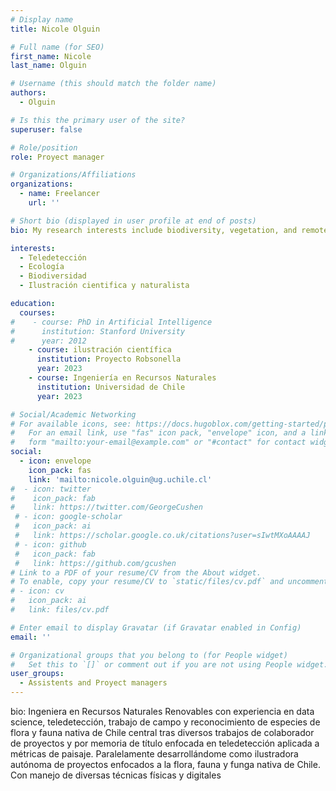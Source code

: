 ```yaml
---
# Display name
title: Nicole Olguin

# Full name (for SEO)
first_name: Nicole
last_name: Olguin

# Username (this should match the folder name)
authors:
  - Olguin

# Is this the primary user of the site?
superuser: false

# Role/position
role: Proyect manager

# Organizations/Affiliations
organizations:
  - name: Freelancer
    url: ''

# Short bio (displayed in user profile at end of posts)
bio: My research interests include biodiversity, vegetation, and remote sensing

interests:
  - Teledetección
  - Ecología
  - Biodiversidad 
  - Ilustración cientifica y naturalista

education:
  courses:
#    - course: PhD in Artificial Intelligence
#      institution: Stanford University
#      year: 2012
    - course: ilustración científica
      institution: Proyecto Robsonella
      year: 2023
    - course: Ingeniería en Recursos Naturales
      institution: Universidad de Chile
      year: 2023

# Social/Academic Networking
# For available icons, see: https://docs.hugoblox.com/getting-started/page-builder/#icons
#   For an email link, use "fas" icon pack, "envelope" icon, and a link in the
#   form "mailto:your-email@example.com" or "#contact" for contact widget.
social:
  - icon: envelope
    icon_pack: fas
    link: 'mailto:nicole.olguin@ug.uchile.cl'
#  - icon: twitter
#    icon_pack: fab
#    link: https://twitter.com/GeorgeCushen
 # - icon: google-scholar
 #   icon_pack: ai
 #   link: https://scholar.google.co.uk/citations?user=sIwtMXoAAAAJ
 # - icon: github
 #   icon_pack: fab
 #   link: https://github.com/gcushen
# Link to a PDF of your resume/CV from the About widget.
# To enable, copy your resume/CV to `static/files/cv.pdf` and uncomment the lines below.
# - icon: cv
#   icon_pack: ai
#   link: files/cv.pdf

# Enter email to display Gravatar (if Gravatar enabled in Config)
email: ''

# Organizational groups that you belong to (for People widget)
#   Set this to `[]` or comment out if you are not using People widget.
user_groups:
  - Assistents and Proyect managers
---
```


bio: Ingeniera en Recursos Naturales Renovables con experiencia en data science, teledetección, trabajo de campo y reconocimiento de especies de flora y fauna nativa de Chile central tras diversos trabajos de colaborador de proyectos y por memoria de título enfocada en teledetección aplicada a métricas de paisaje. Paralelamente desarrollándome como ilustradora autónoma de proyectos enfocados a la flora, fauna y funga nativa de Chile. Con manejo de diversas técnicas físicas y digitales